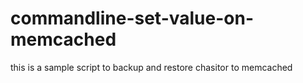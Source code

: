 # commandline-set-value-on-memcached
this is a sample script to backup and restore chasitor to memcached
